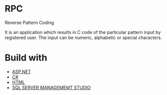 # RPC
Reverse Pattern Coding

It is an application which results in C code of the particular pattern input by registered user. The input can be numeric, alphabetic or special characters. 

# Build with
* [ASP.NET](https://www.w3schools.com/asp/)
* [C#](https://code.visualstudio.com/docs/languages/csharp)
* [HTML](https://www.w3.org/html/)
* [SQL SERVER MANAGEMEMT STUDIO](https://www.tutorialspoint.com/ms_sql_server/index.htm)
